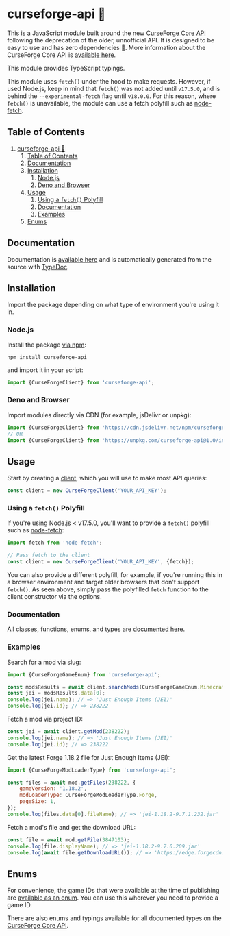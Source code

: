 # curseforge-api 🚀
This is a JavaScript module built around the new [CurseForge Core API](https://docs.curseforge.com/#accessing-the-service) following the deprecation of the older, unnofficial API. It is designed to be easy to use and has zero dependencies 🙌. More information about the CurseForge Core API is [available here](https://docs.curseforge.com/).

This module provides TypeScript typings.

This module uses `fetch()` under the hood to make requests. However, if used Node.js, keep in mind that `fetch()` was not added until `v17.5.0`, and is behind the `--experimental-fetch` flag until `v18.0.0`. For this reason, where `fetch()` is unavailable, the module can use a fetch polyfill such as [node-fetch](https://www.npmjs.com/package/node-fetch).

## Table of Contents
1. [curseforge-api 🚀](#curseforge-api-)
	1. [Table of Contents](#table-of-contents)
	2. [Documentation](#documentation)
	3. [Installation](#installation)
		1. [Node.js](#nodejs)
		2. [Deno and Browser](#deno-and-browser)
	4. [Usage](#usage)
		1. [Using a `fetch()` Polyfill](#using-a-fetch-polyfill)
		2. [Documentation](#documentation-1)
		3. [Examples](#examples)
	5. [Enums](#enums)

## Documentation
Documentation is [available here](https://minimusubi.github.io/curseforge-api/) and is automatically generated from the source with [TypeDoc](https://typedoc.org/).

## Installation
Import the package depending on what type of environment you're using it in.

### Node.js
Install the package [via npm](https://www.npmjs.com/package/curseforge-api):
```
npm install curseforge-api
```

and import it in your script:
```js
import {CurseForgeClient} from 'curseforge-api';
```

### Deno and Browser
Import modules directly via CDN (for example, jsDelivr or unpkg):
```js
import {CurseForgeClient} from 'https://cdn.jsdelivr.net/npm/curseforge-api@1.0/index.js';
// OR
import {CurseForgeClient} from 'https://unpkg.com/curseforge-api@1.0/index.js'
```

## Usage
Start by creating a [client](https://minimusubi.github.io/curseforge-api/classes/CurseForgeClient.html), which you will use to make most API queries:
```js
const client = new CurseForgeClient('YOUR_API_KEY');
```

### Using a `fetch()` Polyfill
If you're using Node.js < v17.5.0, you'll want to provide a `fetch()` polyfill such as [node-fetch](https://www.npmjs.com/package/node-fetch):
```js
import fetch from 'node-fetch';

// Pass fetch to the client
const client = new CurseForgeClient('YOUR_API_KEY', {fetch});
```

You can also provide a different polyfill, for example, if you're running this in a browser environment and target older browsers that don't support `fetch()`. As seen above, simply pass the polyfilled `fetch` function to the client constructor via the options.

### Documentation
All classes, functions, enums, and types are [documented here](https://minimusubi.github.io/curseforge-api/).

### Examples
Search for a mod via slug:
```js
import {CurseForgeGameEnum} from 'curseforge-api';

const modsResults = await client.searchMods(CurseForgeGameEnum.Minecraft, {slug: 'jei'});
const jei = modsResults.data[0];
console.log(jei.name); // => 'Just Enough Items (JEI)'
console.log(jei.id); // => 238222
```

Fetch a mod via project ID:
```js
const jei = await client.getMod(238222);
console.log(jei.name); // => 'Just Enough Items (JEI)'
console.log(jei.id); // => 238222
```

Get the latest Forge 1.18.2 file for Just Enough Items (JEI):
```js
import {CurseForgeModLoaderType} from 'curseforge-api';

const files = await mod.getFiles(238222, {
	gameVersion: '1.18.2',
	modLoaderType: CurseForgeModLoaderType.Forge,
	pageSize: 1,
});
console.log(files.data[0].fileName); // => 'jei-1.18.2-9.7.1.232.jar'
```

Fetch a mod's file and get the download URL:
```js
const file = await mod.getFile(3847103);
console.log(file.displayName); // => 'jei-1.18.2-9.7.0.209.jar'
console.log(await file.getDownloadURL()); // => 'https://edge.forgecdn.net/files/3847/103/jei-1.18.2-9.7.0.209.jar'
```

## Enums
For convenience, the game IDs that were available at the time of publishing are [available as an enum](https://minimusubi.github.io/curseforge-api/enums/CurseForgeGameEnum.html). You can use this wherever you need to provide a game ID.

There are also enums and typings available for all documented types on the [CurseForge Core API](https://docs.curseforge.com/#schemas).
